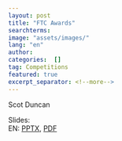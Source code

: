```yaml
---
layout: post
title: "FTC Awards"
searchterms:
image: "assets/images/"
lang: "en"
author:
categories:  []
tag: Competitions
featured: true
excerpt_separator: <!--more-->
---
```


Scot Duncan<br>

Slides:<br>
 EN: <a href="/translations/en-us/Competitions/DeansList.pptx">PPTX</a>,
 <a href="/translations/en-us/Competitions/DeansList.pdf">PDF</a><br>
